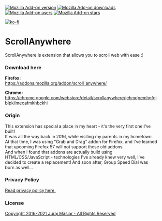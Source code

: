 [![Mozilla Add-on version](https://img.shields.io/amo/v/scroll_anywhere.svg)](https://addons.mozilla.org/addon/scroll_anywhere/?src=external-github-shield-downloads)
[![Mozilla Add-on downloads](https://img.shields.io/amo/d/scroll_anywhere.svg)](https://addons.mozilla.org/addon/scroll_anywhere/?src=external-github-shield-downloads)
[![Mozilla Add-on users](https://img.shields.io/amo/users/scroll_anywhere.svg)](https://addons.mozilla.org/addon/scroll_anywhere/statistics/)
[![Mozilla Add-on stars](https://img.shields.io/amo/stars/scroll_anywhere.svg)](https://addons.mozilla.org/addon/scroll_anywhere/reviews/)

[![ko-fi](https://www.ko-fi.com/img/githubbutton_sm.svg)](https://ko-fi.com/fastaddons)

# ScrollAnywhere

ScrollAnywhere is extension that allows you to scroll web with ease :)

### Download here
**Firefox:**  
https://addons.mozilla.org/addon/scroll_anywhere/

**Chrome:**  
https://chrome.google.com/webstore/detail/scrollanywhere/jehmdpemhgfgjblpkilmeoafmkhbckhi

### Origin
This extension has special a place in my heart - it's the very first one I've built!  
It was all the way back in 2016, while visiting my parents in my hometown.  
At that time, I was using "Grab and Drag" addon for Firefox, and I've learned that upcoming Firefox 57 will not support these old addons.  
And when I found that addons are actually build using HTML/CSS/JavaScript - technologies I've already knew very well, I've decided to create a replacement! And soon after, Group Speed Dial was born as well...

### Privacy Policy
[Read privacy policy here.](PRIVACY_POLICY.md)

### License
[Copyright 2016-2021 Juraj Mäsiar - All Rights Reserved](LICENSE)
